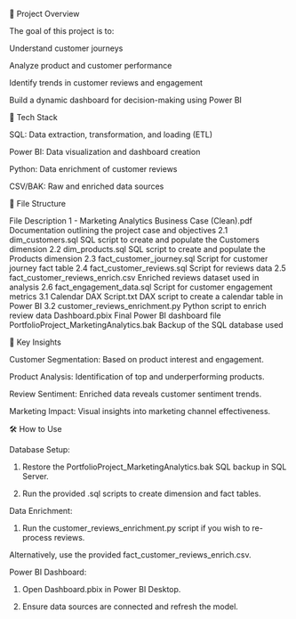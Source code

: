🚀 Project Overview

The goal of this project is to:

Understand customer journeys

Analyze product and customer performance

Identify trends in customer reviews and engagement

Build a dynamic dashboard for decision-making using Power BI

🧱 Tech Stack

SQL: Data extraction, transformation, and loading (ETL)

Power BI: Data visualization and dashboard creation

Python: Data enrichment of customer reviews

CSV/BAK: Raw and enriched data sources

📁 File Structure

File	Description
1 - Marketing Analytics Business Case (Clean).pdf	Documentation outlining the project case and objectives
2.1 dim_customers.sql	SQL script to create and populate the Customers dimension
2.2 dim_products.sql	SQL script to create and populate the Products dimension
2.3 fact_customer_journey.sql	Script for customer journey fact table
2.4 fact_customer_reviews.sql	Script for reviews data
2.5 fact_customer_reviews_enrich.csv	Enriched reviews dataset used in analysis
2.6 fact_engagement_data.sql	Script for customer engagement metrics
3.1 Calendar DAX Script.txt	DAX script to create a calendar table in Power BI
3.2 customer_reviews_enrichment.py	Python script to enrich review data
Dashboard.pbix	Final Power BI dashboard file
PortfolioProject_MarketingAnalytics.bak	Backup of the SQL database used

📌 Key Insights

Customer Segmentation: Based on product interest and engagement.

Product Analysis: Identification of top and underperforming products.

Review Sentiment: Enriched data reveals customer sentiment trends.

Marketing Impact: Visual insights into marketing channel effectiveness.

🛠️ How to Use

Database Setup:

1) Restore the PortfolioProject_MarketingAnalytics.bak SQL backup in SQL Server.

2) Run the provided .sql scripts to create dimension and fact tables.

Data Enrichment:

1) Run the customer_reviews_enrichment.py script if you wish to re-process reviews.

Alternatively, use the provided fact_customer_reviews_enrich.csv.

Power BI Dashboard:

1) Open Dashboard.pbix in Power BI Desktop.

2) Ensure data sources are connected and refresh the model.

